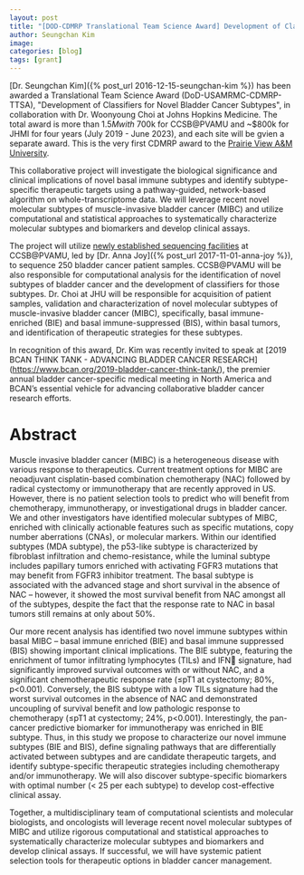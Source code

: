 ```yaml
---
layout: post
title: "[DOD-CDMRP Translational Team Science Award] Development of Classifiers for Novel Bladder Cancer Subtypes"
author: Seungchan Kim
image: 
categories: [blog]
tags: [grant]
---
```


[Dr. Seungchan Kim]({% post_url 2016-12-15-seungchan-kim %}) has been awarded a Translational Team Science Award (DoD-USAMRMC-CDMRP-TTSA), "Development of Classifiers for Novel Bladder Cancer Subtypes", in collaboration with Dr. Woonyoung Choi at Johns Hopkins Medicine.  The total award is more than $1.5M with ~$700k for CCSB@PVAMU and ~$800k for JHMI for four years (July 2019 - June 2023), and each site will be gvien a separate award.  This is the very first CDMRP award to the [Prairie View A&M University](https://www.pvamu.edu).

This collaborative project will investigate the biological significance and clinical implications of novel basal immune subtypes and identify subtype-specific therapeutic targets using a pathway-guided, network-based algorithm on whole-transcriptome data.  We will leverage recent novel molecular subtypes of muscle-invasive bladder cancer (MIBC) and utilize computational and statistical approaches to systematically characterize molecular subtypes and biomarkers and develop clinical assays.

The project will utilize [newly established sequencing facilities](/GL/) at CCSB@PVAMU, led by [Dr. Anna Joy]({% post_url 2017-11-01-anna-joy %}), to sequence 250 bladder cancer patient samples.  CCSB@PVAMU will be also responsible for computational analysis for the identification of novel subtypes of bladder cancer and the development of classifiers for those subtypes.  Dr. Choi at JHU will be responsible for acquisition of patient samples, validation and characterization of novel molecular subtypes of muscle-invasive bladder cancer (MIBC), specifically, basal immune-enriched (BIE) and basal immune-suppressed (BIS), within basal tumors, and identification of therapeutic strategies for these subtypes.

In recognition of this award, Dr. Kim was recently invited to speak at [2019 BCAN THINK TANK - ADVANCING BLADDER CANCER RESEARCH] (https://www.bcan.org/2019-bladder-cancer-think-tank/), the premier annual bladder cancer-specific medical meeting in North America and BCAN’s essential vehicle for advancing collaborative bladder cancer research efforts.

# Abstract
Muscle invasive bladder cancer (MIBC) is a heterogeneous disease with various response to therapeutics. Current treatment options for MIBC are neoadjuvant cisplatin-based combination chemotherapy (NAC) followed by radical cystectomy or immunotherapy that are recently approved in US. However, there is no patient selection tools to predict who will benefit from chemotherapy, immunotherapy, or investigational drugs in bladder cancer. We and other investigators have identified molecular subtypes of MIBC, enriched with clinically actionable features such as specific mutations, copy number aberrations (CNAs), or molecular markers. Within our identified subtypes (MDA subtype), the p53-like subtype is characterized by fibroblast infiltration and chemo-resistance, while the luminal subtype includes papillary tumors enriched with activating FGFR3 mutations that may benefit from FGFR3 inhibitor treatment. The basal subtype is associated with the advanced stage and short survival in the absence of NAC – however, it showed the most survival benefit from NAC amongst all of the subtypes, despite the fact that the response rate to NAC in basal tumors still remains at only about 50%.

Our more recent analysis has identified two novel immune subtypes within basal MIBC – basal immune enriched (BIE) and basal immune suppressed (BIS) showing important clinical implications. The BIE subtype, featuring the enrichment of tumor infiltrating lymphocytes (TILs) and IFN signature, had significantly improved survival outcomes with or without NAC, and a significant chemotherapeutic response rate (≤pT1 at cystectomy; 80%, p<0.001). Conversely, the BIS subtype with a low TILs signature had the worst survival outcomes in the absence of NAC and demonstrated uncoupling of survival benefit and low pathologic response to chemotherapy (≤pT1 at cystectomy; 24%, p<0.001). Interestingly, the pan-cancer predictive biomarker for immunotherapy was enriched in BIE subtype. Thus, in this study we propose to characterize our novel immune subtypes (BIE and BIS), define signaling pathways that are differentially activated between subtypes and are candidate therapeutic targets, and identify subtype-specific therapeutic strategies including chemotherapy and/or immunotherapy. We will also discover subtype-specific biomarkers with optimal number (< 25 per each subtype) to develop cost-effective clinical assay. 

Together, a multidisciplinary team of computational scientists and molecular biologists, and oncologists will leverage recent novel molecular subtypes of MIBC and utilize rigorous computational and statistical approaches to systematically characterize molecular subtypes and biomarkers and develop clinical assays.  If successful, we will have systemic patient selection tools for therapeutic options in bladder cancer management.


